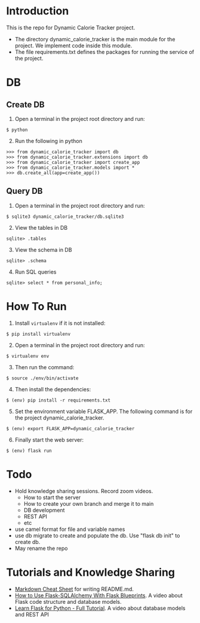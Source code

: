 # Introduction

This is the repo for Dynamic Calorie Tracker project.

- The directory dynamic_calorie_tracker is the main module for the project. We implement code inside this module.
- The file requirements.txt defines the packages for running the service of the project.

# DB

## Create DB
1. Open a terminal in the project root directory and run:
```
$ python
```
2. Run the following in python
```
>>> from dynamic_calorie_tracker import db
>>> from dynamic_calorie_tracker.extensions import db
>>> from dynamic_calorie_tracker import create_app
>>> from dynamic_calorie_tracker.models import *
>>> db.create_all(app=create_app())
```

## Query DB
1. Open a terminal in the project root directory and run:
```
$ sqlite3 dynamic_calorie_tracker/db.sqlite3
```
2. View the tables in DB
```
sqlite> .tables
```
3. View the schema in DB
```
sqlite> .schema
```
4. Run SQL queries
```
sqlite> select * from personal_info;
```

# How To Run
1. Install `virtualenv` if it is not installed:
```
$ pip install virtualenv
```

2. Open a terminal in the project root directory and run:
```
$ virtualenv env
```

3. Then run the command:
```
$ source ./env/bin/activate
```

4. Then install the dependencies:
```
$ (env) pip install -r requirements.txt
```

5. Set the environment variable FLASK_APP. The following command is for the project dynamic_calorie_tracker.
```
$ (env) export FLASK_APP=dynamic_calorie_tracker
```

6. Finally start the web server:
```
$ (env) flask run
```

# Todo
- Hold knowledge sharing sessions. Record zoom videos.
    - How to start the server
    - How to create your own branch and merge it to main
    - DB development
    - REST API
    - etc
- use camel format for file and variable names
- use db migrate to create and populate the db. Use "flask db init" to create db.
- May rename the repo

# Tutorials and Knowledge Sharing
- [Markdown Cheat Sheet](https://www.markdownguide.org/cheat-sheet/) for writing README.md.
- [How to Use Flask-SQLAlchemy With Flask Blueprints](https://www.youtube.com/watch?v=WhwU1-DLeVw). A video about Flask code structure and database models.
- [Learn Flask for Python - Full Tutorial](https://www.youtube.com/watch?v=Z1RJmh_OqeA). A video about database models and REST API
